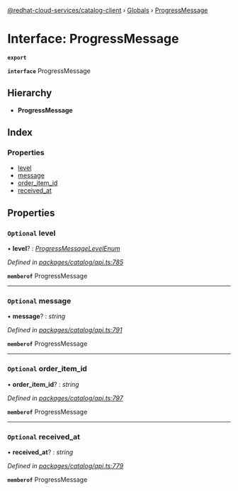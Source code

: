 [@redhat-cloud-services/catalog-client](../README.md) › [Globals](../globals.md) › [ProgressMessage](progressmessage.md)

# Interface: ProgressMessage

**`export`** 

**`interface`** ProgressMessage

## Hierarchy

* **ProgressMessage**

## Index

### Properties

* [level](progressmessage.md#optional-level)
* [message](progressmessage.md#optional-message)
* [order_item_id](progressmessage.md#optional-order_item_id)
* [received_at](progressmessage.md#optional-received_at)

## Properties

### `Optional` level

• **level**? : *[ProgressMessageLevelEnum](../enums/progressmessagelevelenum.md)*

*Defined in [packages/catalog/api.ts:785](https://github.com/RedHatInsights/javascript-clients/blob/master/packages/catalog/api.ts#L785)*

**`memberof`** ProgressMessage

___

### `Optional` message

• **message**? : *string*

*Defined in [packages/catalog/api.ts:791](https://github.com/RedHatInsights/javascript-clients/blob/master/packages/catalog/api.ts#L791)*

**`memberof`** ProgressMessage

___

### `Optional` order_item_id

• **order_item_id**? : *string*

*Defined in [packages/catalog/api.ts:797](https://github.com/RedHatInsights/javascript-clients/blob/master/packages/catalog/api.ts#L797)*

**`memberof`** ProgressMessage

___

### `Optional` received_at

• **received_at**? : *string*

*Defined in [packages/catalog/api.ts:779](https://github.com/RedHatInsights/javascript-clients/blob/master/packages/catalog/api.ts#L779)*

**`memberof`** ProgressMessage
